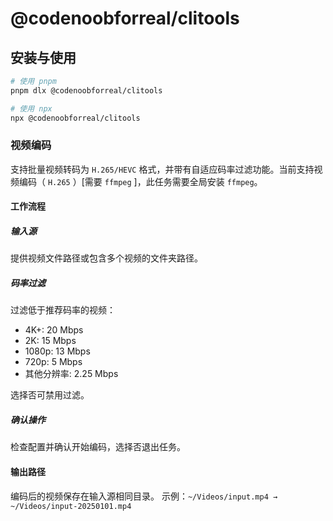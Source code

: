 # @codenoobforreal/clitools

## 安装与使用

```bash
# 使用 pnpm
pnpm dlx @codenoobforreal/clitools

# 使用 npx
npx @codenoobforreal/clitools
```

### 视频编码

支持批量视频转码为 `H.265/HEVC` 格式，并带有自适应码率过滤功能。当前支持视频编码（ `H.265` ）[需要 `ffmpeg` ]，此任务需要全局安装 `ffmpeg`。

#### 工作流程

##### ​输入源

提供视频文件路径或包含多个视频的文件夹路径。

##### 码率过滤​

过滤低于推荐码率的视频：

- 4K+: 20 Mbps
- 2K: 15 Mbps
- 1080p: 13 Mbps
- 720p: 5 Mbps
- 其他分辨率: 2.25 Mbps

选择否可禁用过滤。
​

##### 确认操作​

检查配置并确认开始编码，选择否退出任务。

#### 输出路径

编码后的视频保存在​输入源相同目录​。
示例：`~/Videos/input.mp4 → ~/Videos/input-20250101.mp4`
